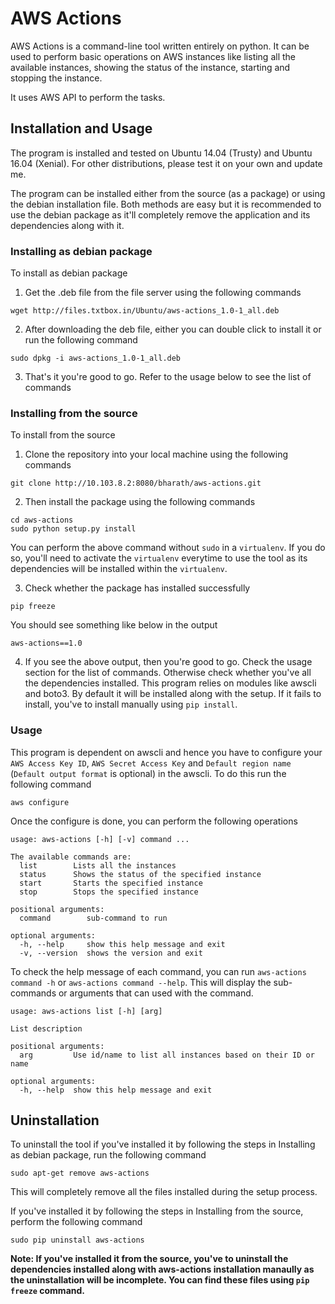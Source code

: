 # **AWS Actions**

AWS Actions is a command-line tool written entirely on python. It can be used to perform basic operations on AWS instances like listing all the available instances, showing the status of the instance, starting and stopping the instance.

It uses AWS API to perform the tasks.

## **Installation and Usage**

The program is installed and tested on Ubuntu 14.04 (Trusty) and Ubuntu 16.04 (Xenial). For other distributions, please test it on your own and update me.

The program can be installed either from the source (as a package) or using the debian installation file. Both methods are easy but it is recommended to use the debian package as it'll completely remove the application and its dependencies along with it.

### **Installing as debian package**

To install as debian package

1. Get the .deb file from the file server using the following commands
```
wget http://files.txtbox.in/Ubuntu/aws-actions_1.0-1_all.deb

```

2. After downloading the deb file, either you can double click to install it or run the following command
```
sudo dpkg -i aws-actions_1.0-1_all.deb

```

3. That's it you're good to go. Refer to the usage below to see the list of commands

### **Installing from the source**

To install from the source

1. Clone the repository into your local machine using the following commands
```
git clone http://10.103.8.2:8080/bharath/aws-actions.git

```

2. Then install the package using the following commands
```
cd aws-actions
sudo python setup.py install

```
You can perform the above command without `sudo` in a `virtualenv`. If you do so, you'll need to activate the `virtualenv` everytime to use the tool as its dependencies will be installed within the `virtualenv`.

3. Check whether the package has installed successfully
```
pip freeze

```

You should see something like below in the output

```
aws-actions==1.0

```

4. If you see the above output, then you're good to go. Check the usage section for the list of commands. Otherwise check whether you've all the dependencies installed. This program relies on modules like awscli and boto3. By default it will be installed along with the setup. If it fails to install, you've to install manually using `pip install`.

### **Usage**

This program is dependent on awscli and hence you have to configure your `AWS Access Key ID`, `AWS Secret Access Key` and `Default region name` (`Default output format` is optional) in the awscli. To do this run the following command

```
aws configure

```
Once the configure is done, you can perform the following operations

```
usage: aws-actions [-h] [-v] command ...

The available commands are:
  list        Lists all the instances
  status      Shows the status of the specified instance
  start       Starts the specified instance
  stop        Stops the specified instance

positional arguments:
  command        sub-command to run

optional arguments:
  -h, --help     show this help message and exit
  -v, --version  shows the version and exit

```

To check the help message of each command, you can run `aws-actions command -h` or `aws-actions command --help`. This will display the sub-commands or arguments that can used with the command.

```
usage: aws-actions list [-h] [arg]

List description

positional arguments:
  arg         Use id/name to list all instances based on their ID or name

optional arguments:
  -h, --help  show this help message and exit

```

## **Uninstallation**

To uninstall the tool if you've installed it by following the steps in Installing as debian package, run the following command

```
sudo apt-get remove aws-actions

```
This will completely remove all the files installed during the setup process.

If you've installed it by following the steps in Installing from the source, perform the following command

```
sudo pip uninstall aws-actions

```
**Note: If you've installed it from the source, you've to uninstall the dependencies installed along with aws-actions installation manaully as the uninstallation will be incomplete. You can find these files using `pip freeze` command.**